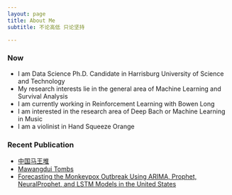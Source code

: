 ```yaml
---
layout: page
title: About Me
subtitle: 不论高低 只论坚持

---
```


### Now

- I am Data Science Ph.D. Candidate in Harrisburg University of Science and Technology
- My research interests lie in the general area of Machine Learning and Survival Analysis 
- I am currently working in Reinforcement Learning with Bowen Long
- I am interested in the research area of Deep Bach or Machine Learning in Music
- I am a violinist in Hand Squeeze Orange



### Recent Publication

- [中国马王堆](https://book.douban.com/subject/35830402/)
- [Mawangdui Tombs]([https://en.wikipedia.org/wiki/The_Princess_Bride_%28film%29](https://www.amazon.com/Mawangdui-Tombs-English-Chineseversionebook/dp/B09P6YGGNC/ref=sr_1_1crid=3KTWF9GTIFN58&keywords=mawangdui+tombs&qid=1673925269&s=books&sprefix=mawangdui+tombs%2Cstripbooks%2C156&sr=1-1)) 
- [Forecasting the Monkeypox Outbreak Using ARIMA, Prophet, NeuralProphet, and LSTM Models in the United States](https://www.mdpi.com/2571-9394/5/1/5)
